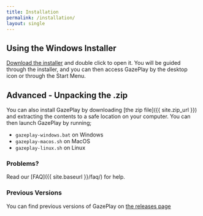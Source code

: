 ```yaml
---
title: Installation
permalink: /installation/
layout: single
---
```


## Using the Windows Installer
[Download the installer](https://github.com/GazePlay/GazePlay/releases/latest/download/GazePlayInstaller.exe) and double click to open it. You will be guided through the installer, and you can then access GazePlay by the desktop icon or through the Start Menu.

## Advanced - Unpacking the .zip
You can also install GazePlay by downloading [the zip file]({{ site.zip_url }}) and extracting the contents to a safe location on your computer. You can then launch GazePlay by running; 
* `gazeplay-windows.bat` on Windows
* `gazeplay-macos.sh` on MacOS
* `gazeplay-linux.sh` on Linux 

### Problems?
Read our [FAQ]({{ site.baseurl }}/faq/) for help.

### Previous Versions
You can find previous versions of GazePlay on [the releases page](https://github.com/GazePlay/GazePlay/releases)
